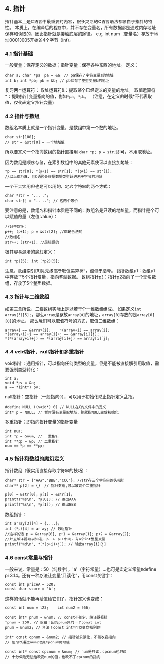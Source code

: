 ﻿## 4. 指针
指针基本上是C语言中最重要的内容，很多灵活的C语言语法都源自于指针的特性。
本质上，在编译后的程序中，并不存在变量名，所有数据都是通过内存地址保存和读取的，因此指针就是接触底层的途径。
e.g. int num（变量名）存放于地址00010005开始的4个字节（int）。

### 4.1 指针基础
一般变量：保存定义的数据；指针变量：保存各种东西的地址。
定义：

    char a; char *pa; pa = &a; // pa保存了字符变量a的地址
    int b; int *pb; pb = &b; // pb保存了整型变量b的地址
复习两个运算符：
取址运算符&：提取某个已经定义的变量的地址。
取值运算符*：提取指针变量指向的值，例如`*pa, *pb`。
（注意，在定义的时候*不代表取值，仅代表定义指针变量）

### 4.2 指针与数组
数组名本质上就是一个指针变量，是数组中第一个数的地址。

    char str[100];
    // str = &str[0] = 一个地址值
所以要定义一个指向数组的指针直接用 `char *p; p = str;`即可，不用取地址。

因为数组是顺序存储，在索引数组中的其他元素使可以直接加地址：

    *p == str[0]; *(p+1) == str[1]; *(p+i) == str[i];
    //以上都为真，且C语言会根据数据类型跃进若干字节的地址

一个不太实用但也是可以用的，定义字符串的两个方式：

    char *str = ".....";
    char str[] = "....."; // 这两个等价
要注意的是，数组名和指针本质是不同的：数组名是只读的地址量，而指针是个可以赋值的量（左值lvalue）：

    //对于指针：
    p++; (p+1); p = &str[2]; //都是合法的
    //数组名：
    str++; (str+1); //是错误的

极其容易混淆的魔幻定义：

    int *p1[5]; int (*p2)[5];
注意，数组索引[5]优先级高于取值运算符*，但低于括号。
指针数组p1：数组p1中存放了5个指针变量，指向整型数据。
数组指针p2：指针p2指向了一个无名数组，存放了5个整型数据。

### 4.3 指针与二维数组
如第三章所说，二维数组实际上是以若干个一维数组组成。
如果定义`int array[3][5];`，那么`array`是存放`array[0]`的地址，`array[0]`存放的是`array[0][0]`的地址。
那么我们可以取值符号的方式，取值二维数组：

    array+i == &array[i];    *(array+i) == array[i];
    *(array+i)+j == array[i]+j == &array[i][j];
    *(*(array+i)+j) == *(array[i]+j) == array[i][j];

### 4.4 void指针，null指针和多重指针
void指针：通用指针，可以指向任何类型的变量，但是不能被直接解引用取值，需要强制类型转化：

    int a; 
    void *pv = &a;
    a == *(int*) pv;

null指针：空指针（一般指向0），可以用于初始化防止指针定义乱指。

    #define NULL ((void*) 0) // NULL在C的文件中的定义
    int* p = NULL; // 暂时没有变量取地址，那就指NULL完成初始化

多重指针；即指向指针变量的指针变量

    int num;
    int *p = &num; // 一重指针
    int **pp = &p; // 二重指针
    num == *p == **pp;

### 4.5 指针和数组的魔幻定义
指针数组（很实用直接存取字符串的技巧）：

    char* str = {"AAA","BBB","CCC"}; //str存三个字符串的头指针
    char** p[2] = {}; // 指针数组,可以放两个二重指针
	
	p[0] = &str[0]; p[1] = &str[1];
	printf("%s\n", *p[0]); // 输出AAA
	printf("%s\n", *p[1]); // 输出BBB

数组指针：

    int array[3][4] = {....}; 
    int (*p)[4] = array; // 数组指针
    //这样的话 p = &array[0], p+1 = &array[1]; p+2 = &array[2];
    //并且编译器可以知道, p -> p+1中间，有4个int整型变量
    printf("%d\n", *(*(p+i)+j)); // 输出array[i][j]
    
### 4.6 const常量与指针
一般来说，常量是：50（纯数字），'a'（字符常量）...也可是宏定义常量#define pi 3.14。还有一种办法让变量“只读化”，用const关键字：

    const int priceA = 520;
    const char score = 'A';
这样的话就不能再赋值给它们了，指针定义也变成：

    const int num = 123;	int num2 = 666;
    
    const int* pnum = &num; // const不能少，编译器报错
    *pnum = 250; // 报错！因为pnum只向一个const int
    pnum = &num2; // 合法！const int*可以变向指别的
    
    int* const cpnum = &num2; // 指针被只读化，不能改变指向
    // 但可以通过num2改变*pcnum的取值
    
    const int* const cpcnum = &num; // num是只读，cpcnum也只读
    // 十分保险无法给改变num的值，也改不了cpcnum的指向

